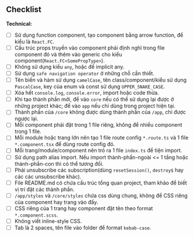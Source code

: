 ## Checklist

**Technical:**

- [ ] Sử dụng function component, tạo component bằng arrow function, để kiểu là `React.FC`.
- [ ] Cấu trúc props truyền vào component phải định nghĩ trong file component đó và thêm vào generic cho kiểu component(`React.FC<SomePropType>`).
- [ ] Không sử dụng kiểu `any`, hoặc để implicit any.
- [ ] Sử dụng `safe navigation operator` ở những chỗ cần thiết.
- [ ] Tên biến và hàm sử dụng `camelCase`, tên class/component/kiểu sử dụng `PascalCase`, key của enum và const sử dụng `UPPER_SNAKE_CASE`.
- [ ] Xóa hết `console.log`, `console.error`, import hoặc code thừa.
- [ ] Khi tạo thành phần mới, để vào `core` nếu có thể sử dụng lại được ở những project khác; để vào `app` nếu chỉ dùng trong project hiện tại.
- [ ] Thành phần của `/core` không được dùng thành phần của `/app`, chỉ được ngược lại.
- [ ] Mỗi component phải đặt trong 1 file riêng, không để nhiều component trong 1 file.
- [ ] Mỗi module hoặc trang lớn nên tạo 1 file route config `*.route.ts` và 1 file `*.component.tsx` để dùng route config đó.
- [ ] Mỗi trang/module/component nên trỏ ra 1 file `index.ts` để tiện import.
- [ ] Sử dụng path alias import. Nếu import thành-phần-ngoài <= 1 tầng hoặc thành-phần-con thì có thể tương đối.
- [ ] Phải unsubscribe các subscription(dùng `resetSession()`, `destroy$` hay các các unsubscribe khác).
- [ ] File README.md có chứa cấu trúc tổng quan project, tham khảo để biết vị trí đặt các thành phần.
- [ ] `/app/styles` và `/core/styles` chứa css dùng chung, không để CSS riêng của component hay trang vào đấy.
- [ ] CSS riêng của 1 trang hay component đặt tên theo format `*.component.scss`.
- [ ] Không viết inline-style CSS.
- [ ] Tab là 2 spaces, tên file vào folder để format `kebab-case`.
